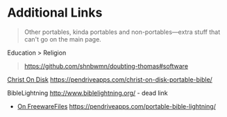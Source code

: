 
# Additional Links

> Other portables, kinda portables and non-portables—extra stuff that can't go on the main page.

Education > Religion
> https://github.com/shnbwmn/doubting-thomas#software

[Christ On Disk](https://www.portablefreeware.com/index.php?id=1462)
https://pendriveapps.com/christ-on-disk-portable-bible/

BibleLightning
http://www.biblelightning.org/ - dead link
* [On FreewareFiles](http://www.freewarefiles.com/BibleLightning_program_91140.html)
https://pendriveapps.com/portable-bible-lightning/
